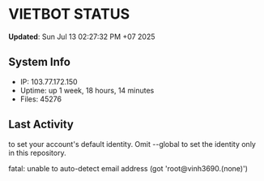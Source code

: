 # VIETBOT STATUS
**Updated**: Sun Jul 13 02:27:32 PM +07 2025

## System Info
- IP: 103.77.172.150
- Uptime: up 1 week, 18 hours, 14 minutes
- Files: 45276

## Last Activity

to set your account's default identity.
Omit --global to set the identity only in this repository.

fatal: unable to auto-detect email address (got 'root@vinh3690.(none)')
